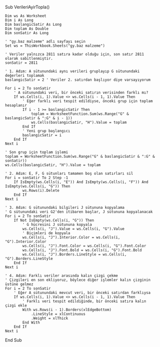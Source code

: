 Sub VerileriAyirTopla()

    Dim ws As Worksheet
    Dim i As Long
    Dim baslangicSatir As Long
    Dim toplam As Double
    Dim sonSatir As Long

    ' "gy.baz malzeme" adlı sayfayı seçin
    Set ws = ThisWorkbook.Sheets("gy.baz malzeme")
    
    ' Veriler yalnızca 2811 satıra kadar olduğu için, son satır 2811 olarak sabitlenmiştir.
    sonSatir = 2811

    ' 1. Adım: A sütunundaki aynı verileri gruplayıp G sütunundaki değerleri toplamak
    baslangicSatir = 2 ' Veriler 2. satırdan başlıyor diye varsayıyorum
    
    For i = 2 To sonSatir
        ' A sütunundaki veri, bir önceki satırın verisinden farklı mı?
        If ws.Cells(i, 1).Value <> ws.Cells(i - 1, 1).Value Then
            ' Eğer farklı veri tespit edildiyse, önceki grup için toplam hesaplanır
            If i - 1 >= baslangicSatir Then
                toplam = WorksheetFunction.Sum(ws.Range("G" & baslangicSatir & ":G" & i - 1))
                ws.Cells(baslangicSatir, "H").Value = toplam
            End If
            ' Yeni grup başlangıcı
            baslangicSatir = i
        End If
    Next i

    ' Son grup için toplam işlemi
    toplam = WorksheetFunction.Sum(ws.Range("G" & baslangicSatir & ":G" & sonSatir))
    ws.Cells(baslangicSatir, "H").Value = toplam

    ' 2. Adım: E, F, G sütunları tamamen boş olan satırları sil
    For i = sonSatir To 2 Step -1
        If IsEmpty(ws.Cells(i, "E")) And IsEmpty(ws.Cells(i, "F")) And IsEmpty(ws.Cells(i, "G")) Then
            ws.Rows(i).Delete
        End If
    Next i
    
    ' 3. Adım: G sütunundaki bilgileri J sütununa kopyalama
    ' G sütunundaki veri G2'den itibaren başlar, J sütununa kopyalanacak
    For i = 2 To sonSatir
        If Not IsEmpty(ws.Cells(i, "G")) Then
            ' G hücresini J sütununa kopyala
            ws.Cells(i, "J").Value = ws.Cells(i, "G").Value
            ' Biçimleri de kopyala
            ws.Cells(i, "J").Interior.Color = ws.Cells(i, "G").Interior.Color
            ws.Cells(i, "J").Font.Color = ws.Cells(i, "G").Font.Color
            ws.Cells(i, "J").Font.Bold = ws.Cells(i, "G").Font.Bold
            ws.Cells(i, "J").Borders.LineStyle = ws.Cells(i, "G").Borders.LineStyle
        End If
    Next i
    
    ' 4. Adım: Farklı veriler arasında kalın çizgi çekme
    ' Çizgileri en son ekliyoruz, böylece diğer işlemler kalın çizginin üstüne gelmez
    For i = 2 To sonSatir
        ' Eğer A sütunundaki mevcut veri, bir önceki satırdan farklıysa
        If ws.Cells(i, 1).Value <> ws.Cells(i - 1, 1).Value Then
            ' Farklı veri tespit edildiğinde, bir önceki satıra kalın çizgi ekle
            With ws.Rows(i - 1).Borders(xlEdgeBottom)
                .LineStyle = xlContinuous
                .Weight = xlThick
            End With
        End If
    Next i

End Sub
